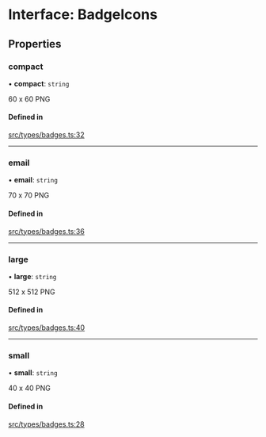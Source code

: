# Interface: BadgeIcons

## Properties

### compact

• **compact**: `string`

60 x 60 PNG

#### Defined in

[src/types/badges.ts:32](https://github.com/bhavjitChauhan/khan-api/blob/649b2610/src/types/badges.ts#L32)

___

### email

• **email**: `string`

70 x 70 PNG

#### Defined in

[src/types/badges.ts:36](https://github.com/bhavjitChauhan/khan-api/blob/649b2610/src/types/badges.ts#L36)

___

### large

• **large**: `string`

512 x 512 PNG

#### Defined in

[src/types/badges.ts:40](https://github.com/bhavjitChauhan/khan-api/blob/649b2610/src/types/badges.ts#L40)

___

### small

• **small**: `string`

40 x 40 PNG

#### Defined in

[src/types/badges.ts:28](https://github.com/bhavjitChauhan/khan-api/blob/649b2610/src/types/badges.ts#L28)

